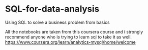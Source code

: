 # SQL-for-data-analysis
Using SQL to solve a business problem from basics


All the notebooks are taken from this coursera course and i strongly recommend anyone who is trying to learn sql to take it as well.
https://www.coursera.org/learn/analytics-mysql/home/welcome
